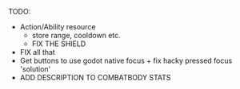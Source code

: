 TODO:
- Action/Ability resource 
    - store range, cooldown etc.
    - FIX THE SHIELD 
- FIX all that
- Get buttons to use godot native focus + fix hacky pressed focus 'solution'
- ADD DESCRIPTION TO COMBATBODY STATS 

